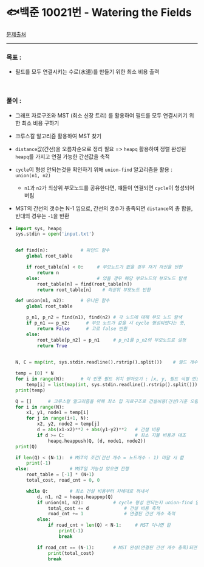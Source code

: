 # 🐟백준 10021번 - Watering the Fields

[문제출처](https://www.acmicpc.net/problem/10021)

___

### 목표 :

- 필드를 모두 연결시키는 수로(水道)를 만들기 위한 최소 비용 출력

<br>

### 풀이 :

- 그래프 자료구조와 MST (최소 신장 트리) 를 활용하여 필드를 모두 연결시키기 위한 최소 비용 구하기

- 크루스칼 알고리즘 활용하여 MST 찾기

- `distance`값(간선)을 오름차순으로 정리 필요 => `heapq` 활용하여 정렬
  완성된 `heapq`를 가지고 연결 가능한 간선값을 축적

- `cycle`이 형성 안되는것을 확인하기 위해 `union-find` 알고리즘을 활용 : `union(n1, n2)`

  - `n1`과 `n2`가 최상위 부모노드를 공유한다면, 얘들이 연결되면 `cycle`이 형성되어버림

- MST의 간선의 갯수는 N-1 임으로,
  간선의 갯수가 충족되면 `distance`의 총 합을, 반대의 경우는 `-1`을 반환

- ```python
  import sys, heapq
  sys.stdin = open('input.txt')
  
  
  def find(n):            # 파인드 함수
      global root_table
  
      if root_table[n] < 0:   	# 부모노드가 없을 경우 자기 자신을 반환
          return n
      else:                   	# 있을 경우 해당 부모노드의 부모노드 탐색
          root_table[n] = find(root_table[n])
          return root_table[n]    # 최상위 부모노드 반환
  
  def union(n1, n2):      # 유니온 함수
      global root_table
  
      p_n1, p_n2 = find(n1), find(n2) # 각 노드에 대해 부모 노드 탐색
      if p_n1 == p_n2:    	# 부모 노드가 같을 시 cycle 형성되었다는 뜻,
          return False    	# 고로 false 반환
      else:
          root_table[p_n2] = p_n1     # p_n1를 p_n2의 부모노드로 설정
          return True
  
      
  N, C = map(int, sys.stdin.readline().rstrip().split())	# 필드 개수, 최소 지불 비용
  
  temp = [0] * N
  for i in range(N):      # 각 인풋 필드 위치 받아오기 : [x, y, 필드 식별 번호]
      temp[i] = list(map(int, sys.stdin.readline().rstrip().split())) + [i+1]
  print(temp)
  
  Q = []      # 크루스칼 알고리즘을 위해 최소 힙 자료구조로 건설비용(간선)기준 오름차순 정렬
  for i in range(N):
      x1, y1, node1 = temp[i]
      for j in range(i+1, N):
          x2, y2, node2 = temp[j]
          d = abs(x1-x2)**2 + abs(y1-y2)**2   # 건설 비용
          if d >= C:                          # 최소 지불 비용과 대조
              heapq.heappush(Q, (d, node1, node2))
  print(Q)
  
  if len(Q) < (N-1):  # MST의 조건(간선 개수 = 노드개수 - 1) 미달 시 컽
      print(-1)
  else:               # MST일 가능성 있으면 진행
      root_table = [-1] * (N+1)
      total_cost, road_cnt = 0, 0
  
      while Q:        # 최소 건설 비용부터 차례대로 꺼내서
          d, n1, n2 = heapq.heappop(Q)
          if union(n1, n2):           # cycle 형성 안되는지 union-find 알고리즘으로 확인
              total_cost += d             # 건설 비용 축적
              road_cnt += 1               # 연결된 간선 개수 축적
          else:
              if road_cnt + len(Q) < N-1:     # MST 아니면 컽
                  print(-1)
                  break
  
          if road_cnt == (N-1):       # MST 완성(연결된 간선 개수 충족)되면 종료
              print(total_cost)
              break
  ```
